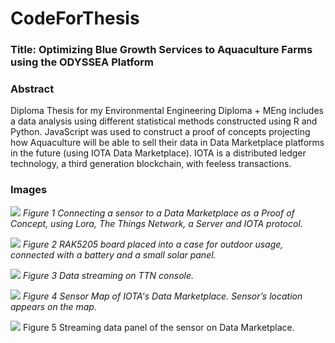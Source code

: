 # CodeForThesis

### Title: Optimizing Blue Growth Services to Aquaculture Farms using the ODYSSEA Platform

### Abstract

Diploma Thesis for my Environmental Engineering Diploma + MEng includes a data analysis using different statistical methods constructed using R and Python. JavaScript was used to construct a proof of concepts projecting how Aquaculture will be able to sell their data in Data Marketplace platforms in the future (using IOTA Data Marketplace). IOTA is a distributed ledger technology, a third generation blockchain, with feeless transactions.

### Images

![](https://i.imgur.com/jMVmm8p.jpg)
*Figure 1 Connecting a sensor to a Data Marketplace as a Proof of Concept, using Lora, The Things Network, a Server and IOTA protocol.*

![](https://i.imgur.com/33c7D42.png)
*Figure 2 RAK5205 board placed into a case for outdoor usage, connected with a battery and a small solar panel.*

![](https://i.imgur.com/uqOeusG.png)
*Figure 3 Data streaming on TTN console.*

![](https://i.imgur.com/aXDxXl7.png)
*Figure 4 Sensor Map of IOTA's Data Marketplace. Sensor’s location appears on the map.*

![](https://i.imgur.com/GJmHXck.png)
Figure 5 Streaming data panel of the sensor on Data Marketplace.





